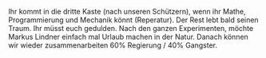 Ihr kommt in die dritte Kaste (nach unseren Schützern), wenn ihr Mathe, Programmierung und Mechanik könnt (Reperatur). Der Rest lebt bald seinen Traum. Ihr müsst euch gedulden.  Nach den ganzen Experimenten, möchte Markus Lindner einfach mal Urlaub machen in der Natur. Danach können wir wieder zusammenarbeiten 60% Regierung / 40% Gangster. 
